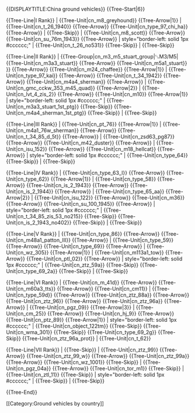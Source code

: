 {{DISPLAYTITLE:China ground vehicles}}
{{Tree-Start|6}}

{{Tree-Line|I Rank}}
|
{{Tree-Unit|cn_m8_greyhound}}
{{Tree-Arrow|1}}
|
{{Tree-Unit|cn_t_26_1940}}
{{Tree-Arrow}}
{{Tree-Unit|cn_type_97_chi_ha}}
{{Tree-Arrow}}
|
{{Tree-Skip}}
|
{{Tree-Unit|cn_m8_scott}}
{{Tree-Arrow}}
{{Tree-Unit|cn_su_76m_1943}}
{{Tree-Arrow}}
| style="border-left: solid 1px #cccccc;" |
{{Tree-Unit|cn_t_26_no531}}
{{Tree-Skip}}
|
{{Tree-Skip}}

{{Tree-Line|II Rank}}
|
{{Tree-Group|cn_m3_m5_stuart_group|␗M3/M5|
  {{Tree-Unit|cn_m3a3_stuart}}
{{Tree-Arrow}}
{{Tree-Unit|cn_m5a1_stuart}}
}}
{{Tree-Arrow}}
{{Tree-Unit|cn_m24_chaffee}}
{{Tree-Arrow|1}}
|
{{Tree-Unit|cn_type_97_kai}}
{{Tree-Arrow}}
{{Tree-Unit|cn_t_34_1942}}
{{Tree-Arrow}}
{{Tree-Unit|cn_m4a4_sherman}}
{{Tree-Arrow}}
|
{{Tree-Unit|cn_gmc_cckw_353_m45_quad}}
{{Tree-Arrow|2}}
|
{{Tree-Unit|cn_lvt_4_zis_2}}
{{Tree-Arrow}}
{{Tree-Unit|cn_m10}}
{{Tree-Arrow|1}}
| style="border-left: solid 1px #cccccc;" |
{{Tree-Unit|cn_m3a3_stuart_1st_ptg}}
{{Tree-Skip}}
{{Tree-Unit|cn_m4a4_sherman_1st_ptg}}
{{Tree-Skip}}
|
{{Tree-Skip}}

{{Tree-Line|III Rank}}
|
{{Tree-Unit|cn_pt_76}}
{{Tree-Arrow|1}}
|
{{Tree-Unit|cn_m4a1_76w_sherman}}
{{Tree-Arrow}}
{{Tree-Unit|cn_t_34_85_d_5t}}
{{Tree-Arrow}}
|
{{Tree-Unit|cn_zsd63_pg87}}
{{Tree-Arrow}}
{{Tree-Unit|cn_m42_duster}}
{{Tree-Arrow}}
|
{{Tree-Unit|cn_isu_152}}
{{Tree-Arrow}}
{{Tree-Unit|cn_m18_hellcat}}
{{Tree-Arrow}}
| style="border-left: solid 1px #cccccc;" |
{{Tree-Unit|cn_type_64}}
{{Tree-Skip}}
|
{{Tree-Skip}}

{{Tree-Line|IV Rank}}
|
{{Tree-Unit|cn_type_63_I}}
{{Tree-Arrow}}
{{Tree-Unit|cn_type_62}}
{{Tree-Arrow|1}}
|
{{Tree-Unit|cn_type_58}}
{{Tree-Arrow}}
{{Tree-Unit|cn_is_2_1943}}
{{Tree-Arrow}}
{{Tree-Unit|cn_is_2_1944}}
{{Tree-Arrow}}
|
{{Tree-Unit|cn_type_65_aa}}
{{Tree-Arrow|2}}
|
{{Tree-Unit|cn_isu_122}}
{{Tree-Arrow}}
{{Tree-Unit|cn_m36}}
{{Tree-Arrow}}
{{Tree-Unit|cn_su_100_1945}}
{{Tree-Arrow}}
| style="border-left: solid 1px #cccccc;" |
{{Tree-Unit|cn_t_34_85_zis_53_no215}}
{{Tree-Skip}}
{{Tree-Unit|cn_is_2_1943_no402}}
{{Tree-Skip}}
|
{{Tree-Skip}}

{{Tree-Line|V Rank}}
|
{{Tree-Unit|cn_type_86}}
{{Tree-Arrow}}
{{Tree-Unit|cn_m48a1_patton_III}}
{{Tree-Arrow}}
|
{{Tree-Unit|cn_type_59}}
{{Tree-Arrow}}
{{Tree-Unit|cn_type_69}}
{{Tree-Arrow}}
|
{{Tree-Unit|cn_wz_305}}
{{Tree-Arrow|1}}
|
{{Tree-Unit|cn_m113a1_tow}}
{{Tree-Arrow}}
{{Tree-Unit|cn_ptl_02}}
{{Tree-Arrow}}
| style="border-left: solid 1px #cccccc;" |
{{Tree-Unit|cn_ztz_59a}}
{{Tree-Skip}}
{{Tree-Unit|cn_type_69_2a}}
{{Tree-Skip}}
|
{{Tree-Skip}}

{{Tree-Line|VI Rank}}
|
{{Tree-Unit|cn_m_41d}}
{{Tree-Arrow}}
{{Tree-Unit|cn_m60a3_tts}}
{{Tree-Arrow}}
{{Tree-Unit|cn_cm11}}
|
{{Tree-Unit|cn_type_59d}}
{{Tree-Arrow}}
{{Tree-Unit|cn_ztz_88a}}
{{Tree-Arrow}}
{{Tree-Unit|cn_ztz_96}}
{{Tree-Arrow}}
{{Tree-Unit|cn_ztz_96a}}
{{Tree-Arrow}}
|
{{Tree-Unit|cn_pgz_09}}
{{Tree-Arrow|3}}
|
{{Tree-Unit|cn_cm_25}}
{{Tree-Arrow}}
{{Tree-Unit|cn_hj_9}}
{{Tree-Arrow}}
{{Tree-Unit|cn_ptz_89}}
{{Tree-Arrow|1}}
| style="border-left: solid 1px #cccccc;" |
{{Tree-Unit|cn_object_122tm}}
{{Tree-Skip}}
{{Tree-Unit|cn_wma_301}}
{{Tree-Skip}}
{{Tree-Unit|cn_type_69_2g}}
{{Tree-Skip}}
{{Tree-Unit|cn_ztz_96a_prot}}
|
{{Tree-Unit|cn_t_62}}

{{Tree-Line|VII Rank}}
|
{{Tree-Skip}}
|
{{Tree-Unit|cn_ztz_99}}
{{Tree-Arrow}}
{{Tree-Unit|cn_ztz_99_w}}
{{Tree-Arrow}}
{{Tree-Unit|cn_ztz_99a}}
{{Tree-Arrow}}
{{Tree-Unit|cn_wz_1001}}
{{Tree-Skip}}
|
{{Tree-Unit|cn_pgz_04a}}
{{Tree-Arrow}}
{{Tree-Unit|cn_tor_m1}}
{{Tree-Skip}}
|
{{Tree-Unit|cn_ztl_11}}
{{Tree-Skip}}
| style="border-left: solid 1px #cccccc;" |
{{Tree-Skip}}
|
{{Tree-Skip}}

{{Tree-End}}

[[Category:Ground vehicles by country]]
